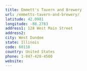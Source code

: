 ```yaml
---
title: Emmett's Tavern and Brewery
url: /emmetts-tavern-and-brewery/
latitude: 42.0981
longitude: -88.2783
address1: 128 West Main Street
address2: 
city: West Dundee
state: Illinois
code: 60118
country: United States
phone: 1-847-428-4500
website: 
---
```


